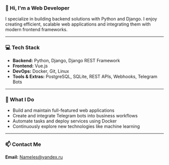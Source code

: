 ### 👋 Hi, I'm a Web Developer

I specialize in building backend solutions with Python and Django. I enjoy creating efficient, scalable web applications and integrating them with modern frontend frameworks.

---

### 💻 Tech Stack
- **Backend:** Python, Django, Django REST Framework  
- **Frontend:** Vue.js  
- **DevOps:** Docker, Git, Linux  
- **Tools & Extras:** PostgreSQL, SQLite, REST APIs, Webhooks, Telegram Bots

---

### 🚀 What I Do
- Build and maintain full-featured web applications  
- Create and integrate Telegram bots into business workflows  
- Automate tasks and deploy services using Docker  
- Continuously explore new technologies like machine learning  

---

### 📫 Contact Me
**Email:** [NameIes@yandex.ru](mailto:NameIes@yandex.ru)
